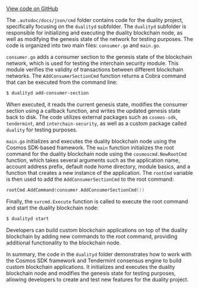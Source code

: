 [View code on GitHub](https://github.com/duality-labs/duality/utodoc/docs/json/cmd)

The `.autodoc/docs/json/cmd` folder contains code for the duality project, specifically focusing on the `dualityd` subfolder. The `dualityd` subfolder is responsible for initializing and executing the duality blockchain node, as well as modifying the genesis state of the network for testing purposes. The code is organized into two main files: `consumer.go` and `main.go`.

`consumer.go` adds a consumer section to the genesis state of the blockchain network, which is used for testing the interchain security module. This module verifies the validity of transactions between different blockchain networks. The `AddConsumerSectionCmd` function returns a Cobra command that can be executed from the command line:

```sh
$ dualityd add-consumer-section
```

When executed, it reads the current genesis state, modifies the consumer section using a callback function, and writes the updated genesis state back to disk. The code utilizes external packages such as `cosmos-sdk`, `tendermint`, and `interchain-security`, as well as a custom package called `duality` for testing purposes.

`main.go` initializes and executes the duality blockchain node using the Cosmos SDK-based framework. The `main` function initializes the root command for the duality blockchain node using the `cosmoscmd.NewRootCmd` function, which takes several arguments such as the application name, account address prefix, default node home directory, module basics, and a function that creates a new instance of the application. The `rootCmd` variable is then used to add the `AddConsumerSectionCmd` to the root command:

```go
rootCmd.AddCommand(consumer.AddConsumerSectionCmd())
```

Finally, the `svrcmd.Execute` function is called to execute the root command and start the duality blockchain node:

```sh
$ dualityd start
```

Developers can build custom blockchain applications on top of the duality blockchain by adding new commands to the root command, providing additional functionality to the blockchain node.

In summary, the code in the `dualityd` folder demonstrates how to work with the Cosmos SDK framework and Tendermint consensus engine to build custom blockchain applications. It initializes and executes the duality blockchain node and modifies the genesis state for testing purposes, allowing developers to create and test new features for the duality project.
